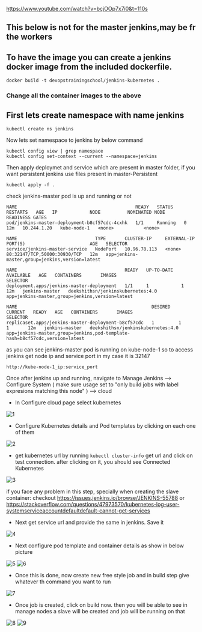https://www.youtube.com/watch?v=bcjOOp7x7i0&t=110s
## This below is not for the master jenkins,may be fr the workers
## To have the image  you can create a jenkins docker image from the included dockerfile.
```
docker build -t devopstrainingschool/jenkins-kubernetes .
```
### Change all the container images to the above
## First lets create namespace with name jenkins 
```
kubectl create ns jenkins
```

Now lets set namespace to jenkins by below command 
```
kubectl config view | grep namespace
kubectl config set-context --current --namespace=jenkins
```

Then apply deploymet and service which are present in master folder, if you want persistent jenkins use files present in master-Persistent
```
kubectl apply -f .
```

check jenkins-master pod is up and running or not 
```
NAME                                            READY   STATUS    RESTARTS   AGE   IP            NODE          NOMINATED NODE   READINESS GATES
pod/jenkins-master-deployment-b8cf57cdc-4cxhk   1/1     Running   0          12m   10.244.1.20   kube-node-1   <none>           <none>

NAME                             TYPE       CLUSTER-IP     EXTERNAL-IP   PORT(S)                        AGE   SELECTOR
service/jenkins-master-service   NodePort   10.96.78.113   <none>        80:32147/TCP,50000:30930/TCP   12m   app=jenkins-master,group=jenkins,version=latest

NAME                                        READY   UP-TO-DATE   AVAILABLE   AGE   CONTAINERS       IMAGES                              SELECTOR
deployment.apps/jenkins-master-deployment   1/1     1            1           12m   jenkins-master   deekshithsn/jenkinskubernetes:4.0   app=jenkins-master,group=jenkins,version=latest

NAME                                                  DESIRED   CURRENT   READY   AGE   CONTAINERS       IMAGES                              SELECTOR
replicaset.apps/jenkins-master-deployment-b8cf57cdc   1         1         1       12m   jenkins-master   deekshithsn/jenkinskubernetes:4.0   app=jenkins-master,group=jenkins,pod-template-hash=b8cf57cdc,version=latest
```

as you can see jenkins-master pod is running on kube-node-1 so to access jenkins get node ip and service port in my case it is 32147
```
http://kube-node-1_ip:service_port
```

Once after jenkins up and running, navigate to Manage Jenkins --> Configure System ( make sure usage set to "only build jobs with label expresions matching this node" ) --> cloud 

- In Configure cloud page select kubernetes 

![1](https://user-images.githubusercontent.com/29688323/107121878-ba13d600-68ba-11eb-8201-93e39e15d4bb.JPG)

- Configure Kubernetes details and Pod templates by clicking on each one of them 

![2](https://user-images.githubusercontent.com/29688323/107121865-b5e7b880-68ba-11eb-9423-a56ea189ad0d.JPG)

- get kubernetes url by running ``` kubectl cluster-info ``` get url and click on test connection. after clicking on it, you should see Connected Kubernetes 

![3](https://user-images.githubusercontent.com/29688323/107121870-b718e580-68ba-11eb-90ae-de903ab04eda.JPG)

if you face any problem in this step, specially when creating the slave container:  checkout 
https://issues.jenkins.io/browse/JENKINS-55788 or https://stackoverflow.com/questions/47973570/kubernetes-log-user-systemserviceaccountdefaultdefault-cannot-get-services

- Next get service url and provide the same in jenkins. Save it 

![4](https://user-images.githubusercontent.com/29688323/107121871-b7b17c00-68ba-11eb-86c4-105e5a91d6f1.JPG)

- Next configure pod template and container details as show in below picture 

![5](https://user-images.githubusercontent.com/29688323/107121872-b84a1280-68ba-11eb-8396-37ced0cf37d1.JPG)
![6](https://user-images.githubusercontent.com/29688323/107121873-b8e2a900-68ba-11eb-949d-ddcd52bcfbf4.JPG)

- Once this is done, now create new free style job and in build step give whatever th command you want to run 

![7](https://user-images.githubusercontent.com/29688323/107121875-b8e2a900-68ba-11eb-8124-c14811a12bdf.JPG)

- Once job is created, click on build now. then you will be able to see in manage nodes a slave will be created and job will be running on that 

![8](https://user-images.githubusercontent.com/29688323/107121876-b97b3f80-68ba-11eb-9d45-0102eadc1295.JPG)
![9](https://user-images.githubusercontent.com/29688323/107121877-ba13d600-68ba-11eb-97b5-956e6c51cfd5.JPG)


